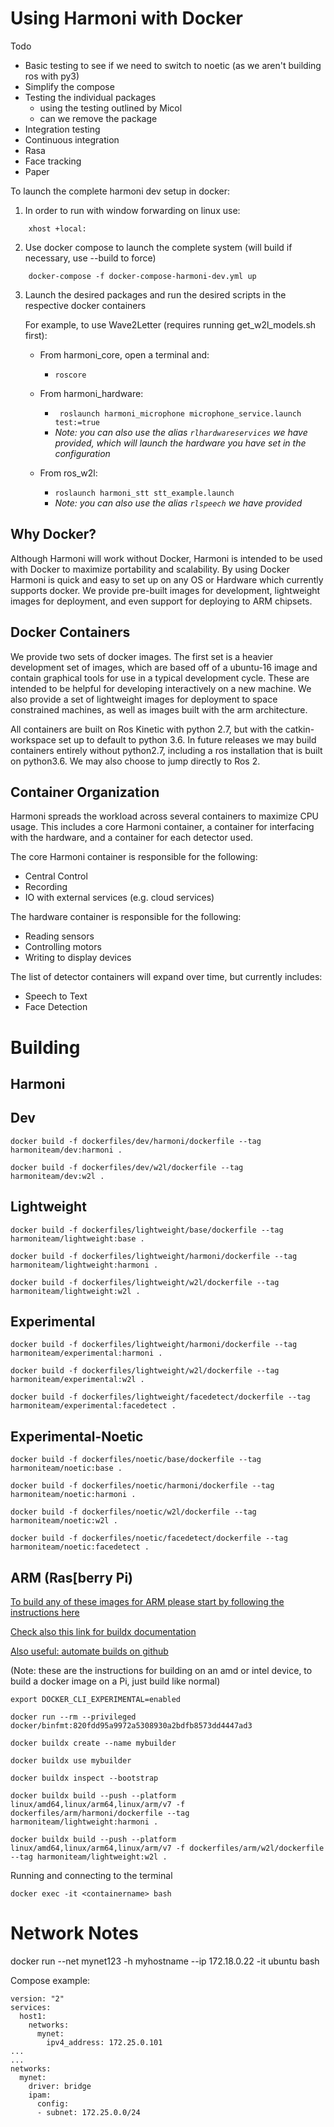 # Using Harmoni with Docker

Todo
- Basic testing to see if we need to switch to noetic (as we aren't building ros with py3)
- Simplify the compose
- Testing the individual packages
    - using the testing outlined by Micol
    - can we remove the package
- Integration testing
- Continuous integration
- Rasa
- Face tracking
- Paper



To launch the complete harmoni dev setup in docker:
1. In order to run with window forwarding on linux use:
```
    xhost +local:
```

2. Use docker compose to launch the complete system (will build if necessary, use --build to force)
```
    docker-compose -f docker-compose-harmoni-dev.yml up
```

3. Launch the desired packages and run the desired scripts in the respective docker containers

    For example, to use Wave2Letter (requires running get_w2l_models.sh first):
    - From harmoni_core, open a terminal and:
        - ```roscore```

    - From harmoni_hardware:
        - ``` roslaunch harmoni_microphone microphone_service.launch test:=true```
        - _Note: you can also use the alias ```rlhardwareservices``` we have provided, which will launch the hardware you have set in the configuration_

    - From ros_w2l:
        - ```roslaunch harmoni_stt stt_example.launch```
         - _Note: you can also use the alias ```rlspeech``` we have provided_

## Why Docker?
Although Harmoni will work without Docker, Harmoni is intended to be used with Docker to maximize portability and scalability. By using Docker Harmoni is quick and easy to set up on any OS or Hardware which currently supports docker.  We provide pre-built images for development, lightweight images for deployment, and even support for deploying to ARM chipsets.

## Docker Containers
We provide two sets of docker images. The first set is a heavier development set of images, which are based off of a ubuntu-16 image and contain graphical tools for use in a typical development cycle. These are intended to be helpful for developing interactively on a new machine. We also provide a set of lightweight images for deployment to space constrained machines, as well as images built with the arm architecture. 

All containers are built on Ros Kinetic with python 2.7, but with the catkin-workspace set up to default to python 3.6. In future releases we may build containers entirely without python2.7, including a ros installation that is built on python3.6. We may also choose to jump directly to Ros 2.

## Container Organization
Harmoni spreads the workload across several containers to maximize CPU usage. This includes a core Harmoni container, a container for interfacing with the hardware, and a container for each detector used.

The core Harmoni container is responsible for the following:

   - Central Control
   - Recording
   - IO with external services (e.g. cloud services)

The hardware container is responsible for the following:

   - Reading sensors
   - Controlling motors
   - Writing to display devices

The list of detector containers will expand over time, but currently includes:

   - Speech to Text
   - Face Detection


# Building 
## Harmoni

## Dev
```
docker build -f dockerfiles/dev/harmoni/dockerfile --tag harmoniteam/dev:harmoni .

docker build -f dockerfiles/dev/w2l/dockerfile --tag harmoniteam/dev:w2l .
```
## Lightweight
```
docker build -f dockerfiles/lightweight/base/dockerfile --tag harmoniteam/lightweight:base .

docker build -f dockerfiles/lightweight/harmoni/dockerfile --tag harmoniteam/lightweight:harmoni .

docker build -f dockerfiles/lightweight/w2l/dockerfile --tag harmoniteam/lightweight:w2l .
```
## Experimental
```
docker build -f dockerfiles/lightweight/harmoni/dockerfile --tag harmoniteam/experimental:harmoni .

docker build -f dockerfiles/lightweight/w2l/dockerfile --tag harmoniteam/experimental:w2l .

docker build -f dockerfiles/lightweight/facedetect/dockerfile --tag harmoniteam/experimental:facedetect .
```
## Experimental-Noetic
```
docker build -f dockerfiles/noetic/base/dockerfile --tag harmoniteam/noetic:base .

docker build -f dockerfiles/noetic/harmoni/dockerfile --tag harmoniteam/noetic:harmoni .

docker build -f dockerfiles/noetic/w2l/dockerfile --tag harmoniteam/noetic:w2l .

docker build -f dockerfiles/noetic/facedetect/dockerfile --tag harmoniteam/noetic:facedetect .
```
## ARM (Ras[berry Pi)

[To build any of these images for ARM please start by following the instructions here](https://www.docker.com/blog/getting-started-with-docker-for-arm-on-linux/)

[Check also this link for buildx documentation](https://docs.docker.com/buildx/working-with-buildx/)

[Also useful: automate builds on github](https://github.com/marketplace/actions/docker-buildx)

(Note: these are the instructions for building on an amd or intel device, to build a docker image on a Pi, just build like normal)
```
export DOCKER_CLI_EXPERIMENTAL=enabled

docker run --rm --privileged docker/binfmt:820fdd95a9972a5308930a2bdfb8573dd4447ad3 

docker buildx create --name mybuilder

docker buildx use mybuilder

docker buildx inspect --bootstrap

docker buildx build --push --platform linux/amd64,linux/arm64,linux/arm/v7 -f dockerfiles/arm/harmoni/dockerfile --tag harmoniteam/lightweight:harmoni .

docker buildx build --push --platform linux/amd64,linux/arm64,linux/arm/v7 -f dockerfiles/arm/w2l/dockerfile --tag harmoniteam/lightweight:w2l .
```

Running and connecting to the terminal
```
docker exec -it <containername> bash 
```

# Network Notes
docker run --net mynet123 -h myhostname --ip 172.18.0.22 -it ubuntu bash

Compose example:
```
version: "2"
services:
  host1:
    networks:
      mynet:
        ipv4_address: 172.25.0.101
...
...
networks:
  mynet:
    driver: bridge
    ipam:
      config:
      - subnet: 172.25.0.0/24
```
